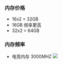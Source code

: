 
### 内存价格
* 16x2 = 32GB
* 16GB 频率更高
* 32x2 = 64GB

### 内存频率
* 电竞内存 3000MHZ
![](2022-05-19-00-37-47.png)